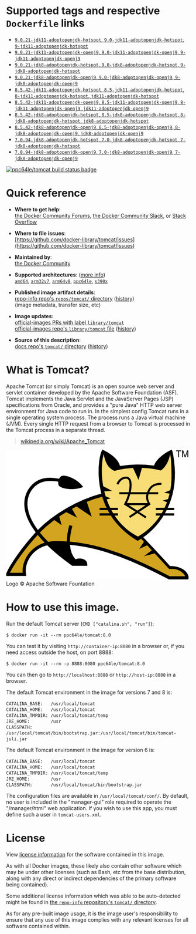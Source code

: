 <!--

********************************************************************************

WARNING:

    DO NOT EDIT "tomcat/README.md"

    IT IS AUTO-GENERATED

    (from the other files in "tomcat/" combined with a set of templates)

********************************************************************************

-->

# Supported tags and respective `Dockerfile` links

-	[`9.0.21-jdk11-adoptopenjdk-hotspot`, `9.0-jdk11-adoptopenjdk-hotspot`, `9-jdk11-adoptopenjdk-hotspot`](https://github.com/docker-library/tomcat/blob/1c1e57eac69764f7c46309d7321f381209067d9c/9.0/jdk11/adoptopenjdk-hotspot/Dockerfile)
-	[`9.0.21-jdk11-adoptopenjdk-openj9`, `9.0-jdk11-adoptopenjdk-openj9`, `9-jdk11-adoptopenjdk-openj9`](https://github.com/docker-library/tomcat/blob/1c1e57eac69764f7c46309d7321f381209067d9c/9.0/jdk11/adoptopenjdk-openj9/Dockerfile)
-	[`9.0.21-jdk8-adoptopenjdk-hotspot`, `9.0-jdk8-adoptopenjdk-hotspot`, `9-jdk8-adoptopenjdk-hotspot`](https://github.com/docker-library/tomcat/blob/1c1e57eac69764f7c46309d7321f381209067d9c/9.0/jdk8/adoptopenjdk-hotspot/Dockerfile)
-	[`9.0.21-jdk8-adoptopenjdk-openj9`, `9.0-jdk8-adoptopenjdk-openj9`, `9-jdk8-adoptopenjdk-openj9`](https://github.com/docker-library/tomcat/blob/1c1e57eac69764f7c46309d7321f381209067d9c/9.0/jdk8/adoptopenjdk-openj9/Dockerfile)
-	[`8.5.42-jdk11-adoptopenjdk-hotspot`, `8.5-jdk11-adoptopenjdk-hotspot`, `8-jdk11-adoptopenjdk-hotspot`, `jdk11-adoptopenjdk-hotspot`](https://github.com/docker-library/tomcat/blob/1c1e57eac69764f7c46309d7321f381209067d9c/8.5/jdk11/adoptopenjdk-hotspot/Dockerfile)
-	[`8.5.42-jdk11-adoptopenjdk-openj9`, `8.5-jdk11-adoptopenjdk-openj9`, `8-jdk11-adoptopenjdk-openj9`, `jdk11-adoptopenjdk-openj9`](https://github.com/docker-library/tomcat/blob/1c1e57eac69764f7c46309d7321f381209067d9c/8.5/jdk11/adoptopenjdk-openj9/Dockerfile)
-	[`8.5.42-jdk8-adoptopenjdk-hotspot`, `8.5-jdk8-adoptopenjdk-hotspot`, `8-jdk8-adoptopenjdk-hotspot`, `jdk8-adoptopenjdk-hotspot`](https://github.com/docker-library/tomcat/blob/1c1e57eac69764f7c46309d7321f381209067d9c/8.5/jdk8/adoptopenjdk-hotspot/Dockerfile)
-	[`8.5.42-jdk8-adoptopenjdk-openj9`, `8.5-jdk8-adoptopenjdk-openj9`, `8-jdk8-adoptopenjdk-openj9`, `jdk8-adoptopenjdk-openj9`](https://github.com/docker-library/tomcat/blob/1c1e57eac69764f7c46309d7321f381209067d9c/8.5/jdk8/adoptopenjdk-openj9/Dockerfile)
-	[`7.0.94-jdk8-adoptopenjdk-hotspot`, `7.0-jdk8-adoptopenjdk-hotspot`, `7-jdk8-adoptopenjdk-hotspot`](https://github.com/docker-library/tomcat/blob/1c1e57eac69764f7c46309d7321f381209067d9c/7/jdk8/adoptopenjdk-hotspot/Dockerfile)
-	[`7.0.94-jdk8-adoptopenjdk-openj9`, `7.0-jdk8-adoptopenjdk-openj9`, `7-jdk8-adoptopenjdk-openj9`](https://github.com/docker-library/tomcat/blob/1c1e57eac69764f7c46309d7321f381209067d9c/7/jdk8/adoptopenjdk-openj9/Dockerfile)

[![ppc64le/tomcat build status badge](https://img.shields.io/jenkins/s/https/doi-janky.infosiftr.net/job/multiarch/job/ppc64le/job/tomcat.svg?label=ppc64le/tomcat%20%20build%20job)](https://doi-janky.infosiftr.net/job/multiarch/job/ppc64le/job/tomcat/)

# Quick reference

-	**Where to get help**:  
	[the Docker Community Forums](https://forums.docker.com/), [the Docker Community Slack](https://blog.docker.com/2016/11/introducing-docker-community-directory-docker-community-slack/), or [Stack Overflow](https://stackoverflow.com/search?tab=newest&q=docker)

-	**Where to file issues**:  
	[https://github.com/docker-library/tomcat/issues](https://github.com/docker-library/tomcat/issues)

-	**Maintained by**:  
	[the Docker Community](https://github.com/docker-library/tomcat)

-	**Supported architectures**: ([more info](https://github.com/docker-library/official-images#architectures-other-than-amd64))  
	[`amd64`](https://hub.docker.com/r/amd64/tomcat/), [`arm32v7`](https://hub.docker.com/r/arm32v7/tomcat/), [`arm64v8`](https://hub.docker.com/r/arm64v8/tomcat/), [`ppc64le`](https://hub.docker.com/r/ppc64le/tomcat/), [`s390x`](https://hub.docker.com/r/s390x/tomcat/)

-	**Published image artifact details**:  
	[repo-info repo's `repos/tomcat/` directory](https://github.com/docker-library/repo-info/blob/master/repos/tomcat) ([history](https://github.com/docker-library/repo-info/commits/master/repos/tomcat))  
	(image metadata, transfer size, etc)

-	**Image updates**:  
	[official-images PRs with label `library/tomcat`](https://github.com/docker-library/official-images/pulls?q=label%3Alibrary%2Ftomcat)  
	[official-images repo's `library/tomcat` file](https://github.com/docker-library/official-images/blob/master/library/tomcat) ([history](https://github.com/docker-library/official-images/commits/master/library/tomcat))

-	**Source of this description**:  
	[docs repo's `tomcat/` directory](https://github.com/docker-library/docs/tree/master/tomcat) ([history](https://github.com/docker-library/docs/commits/master/tomcat))

# What is Tomcat?

Apache Tomcat (or simply Tomcat) is an open source web server and servlet container developed by the Apache Software Foundation (ASF). Tomcat implements the Java Servlet and the JavaServer Pages (JSP) specifications from Oracle, and provides a "pure Java" HTTP web server environment for Java code to run in. In the simplest config Tomcat runs in a single operating system process. The process runs a Java virtual machine (JVM). Every single HTTP request from a browser to Tomcat is processed in the Tomcat process in a separate thread.

> [wikipedia.org/wiki/Apache_Tomcat](https://en.wikipedia.org/wiki/Apache_Tomcat)

![logo](https://raw.githubusercontent.com/docker-library/docs/8e31eb93a02d504d0cfe1da435aa31b377fc627d/tomcat/logo.png)Logo &copy; Apache Software Fountation

# How to use this image.

Run the default Tomcat server (`CMD ["catalina.sh", "run"]`):

```console
$ docker run -it --rm ppc64le/tomcat:8.0
```

You can test it by visiting `http://container-ip:8080` in a browser or, if you need access outside the host, on port 8888:

```console
$ docker run -it --rm -p 8888:8080 ppc64le/tomcat:8.0
```

You can then go to `http://localhost:8888` or `http://host-ip:8888` in a browser.

The default Tomcat environment in the image for versions 7 and 8 is:

	CATALINA_BASE:   /usr/local/tomcat
	CATALINA_HOME:   /usr/local/tomcat
	CATALINA_TMPDIR: /usr/local/tomcat/temp
	JRE_HOME:        /usr
	CLASSPATH:       /usr/local/tomcat/bin/bootstrap.jar:/usr/local/tomcat/bin/tomcat-juli.jar

The default Tomcat environment in the image for version 6 is:

	CATALINA_BASE:   /usr/local/tomcat
	CATALINA_HOME:   /usr/local/tomcat
	CATALINA_TMPDIR: /usr/local/tomcat/temp
	JRE_HOME:        /usr
	CLASSPATH:       /usr/local/tomcat/bin/bootstrap.jar

The configuration files are available in `/usr/local/tomcat/conf/`. By default, no user is included in the "manager-gui" role required to operate the "/manager/html" web application. If you wish to use this app, you must define such a user in `tomcat-users.xml`.

# License

View [license information](https://www.apache.org/licenses/LICENSE-2.0) for the software contained in this image.

As with all Docker images, these likely also contain other software which may be under other licenses (such as Bash, etc from the base distribution, along with any direct or indirect dependencies of the primary software being contained).

Some additional license information which was able to be auto-detected might be found in [the `repo-info` repository's `tomcat/` directory](https://github.com/docker-library/repo-info/tree/master/repos/tomcat).

As for any pre-built image usage, it is the image user's responsibility to ensure that any use of this image complies with any relevant licenses for all software contained within.
